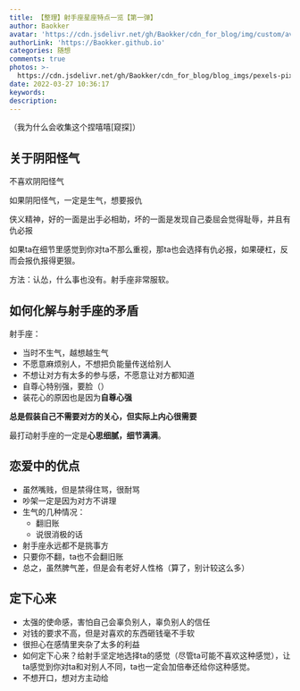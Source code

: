 ```yaml
---
title: 【整理】射手座星座特点一览【第一弹】
author: Baokker
avatar: 'https://cdn.jsdelivr.net/gh/Baokker/cdn_for_blog/img/custom/avatar.jpg'
authorLink: 'https://Baokker.github.io'
categories: 随想
comments: true
photos: >-
  https://cdn.jsdelivr.net/gh/Baokker/cdn_for_blog/blog_imgs/pexels-pixabay-357573.jpg
date: 2022-03-27 10:36:17
keywords:
description:
---
```



（我为什么会收集这个捏嘻嘻[窥探]）

## 关于阴阳怪气

不喜欢阴阳怪气

如果阴阳怪气，一定是生气，想要报仇

侠义精神，好的一面是出手必相助，坏的一面是发现自己委屈会觉得耻辱，并且有仇必报

如果ta在细节里感觉到你对ta不那么重视，那ta也会选择有仇必报，如果硬杠，反而会报仇报得更狠。



方法：认怂，什么事也没有。射手座非常服软。



## 如何化解与射手座的矛盾

射手座：

- 当时不生气，越想越生气
- 不愿意麻烦别人，不想把负能量传送给别人
- 不想让对方有太多的参与感，不愿意让对方都知道
- 自尊心特别强，要脸（）
- 装花心的原因也是因为**自尊心强**

**总是假装自己不需要对方的关心，但实际上内心很需要**

最打动射手座的一定是**心思细腻，细节满满**。



## 恋爱中的优点

- 虽然嘴贱，但是禁得住骂，很耐骂
- 吵架一定是因为对方不讲理
- 生气的几种情况：
  - 翻旧账
  - 说很消极的话
- 射手座永远都不是挑事方
- 只要你不翻，ta也不会翻旧账
- 总之，虽然脾气差，但是会有老好人性格（算了，别计较这么多）



## 定下心来

- 太强的使命感，害怕自己会辜负别人，辜负别人的信任
- 对钱的要求不高，但是对喜欢的东西砸钱毫不手软
- 很担心在感情里夹杂了太多的利益
- 如何定下心来？给射手坚定地选择ta的感觉（尽管ta可能不喜欢这种感觉），让ta感觉到你对ta和对别人不同，ta也一定会加倍奉还给你这种感觉。
- 不想开口，想对方主动给
